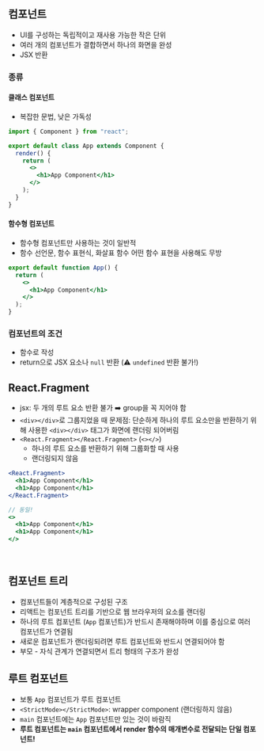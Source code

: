 ## 컴포넌트

- UI를 구성하는 독립적이고 재사용 가능한 작은 단위
- 여러 개의 컴포넌트가 결합하면서 하나의 화면을 완성
- JSX 반환

### 종류

#### 클래스 컴포넌트

- 복잡한 문법, 낮은 가독성

```jsx
import { Component } from "react";

export default class App extends Component {
  render() {
    return (
      <>
        <h1>App Component</h1>
      </>
    );
  }
}
```

#### 함수형 컴포넌트

- 함수형 컴포넌트만 사용하는 것이 일반적
- 함수 선언문, 함수 표현식, 화살표 함수 어떤 함수 표현을 사용해도 무방

```jsx
export default function App() {
  return (
    <>
      <h1>App Component</h1>
    </>
  );
}
```

### 컴포넌트의 조건

- 함수로 작성
- return으로 JSX 요소나 `null` 반환 (⚠️ `undefined` 반환 불가!)
  <br/>

## React.Fragment

- jsx: 두 개의 루트 요소 반환 불가 ➡️ group을 꼭 지어야 함
- `<div></div>`로 그룹지었을 때 문제점: 단순하게 하나의 루트 요소만을 반환하기 위해 사용한 `<div></div>` 태그가 화면에 랜더링 되어버림
- `<React.Fragment></React.Fragment>` (`<></>`)
  - 하나의 루트 요소를 반환하기 위해 그룹화할 때 사용
  - 랜더링되지 않음

```jsx
<React.Fragment>
  <h1>App Component</h1>
  <h1>App Component</h1>
</React.Fragment>

// 동일!
<>
  <h1>App Component</h1>
  <h1>App Component</h1>
</>
```

<br/>

## 컴포넌트 트리

- 컴포넌트들이 계층적으로 구성된 구조
- 리액트는 컴포넌트 트리를 기반으로 웹 브라우저의 요소를 랜더링
- 하나의 루트 컴포넌트 (`App` 컴포넌트)가 반드시 존재해야하며 이를 중심으로 여러 컴포넌트가 연결됨
- 새로운 컴포넌트가 랜더링되려면 루트 컴포넌트와 반드시 연결되어야 함
- 부모 - 자식 관계가 연결되면서 트리 형태의 구조가 완성
  <br/>

## 루트 컴포넌트

- 보통 `App` 컴포넌트가 루트 컴포넌트
- `<StrictMode></StrictMode>`: wrapper component (랜더링하지 않음)
- `main` 컴포넌트에는 `App` 컴포넌트만 있는 것이 바람직
- **루트 컴포넌트는 `main` 컴포넌트에서 render 함수의 매개변수로 전달되는 단일 컴포넌트!**
